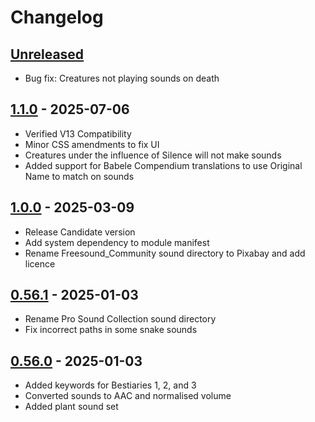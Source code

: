 # Changelog

## [Unreleased]
 
 - Bug fix: Creatures not playing sounds on death 

## [1.1.0] - 2025-07-06

- Verified V13 Compatibility
- Minor CSS amendments to fix UI
- Creatures under the influence of Silence will not make sounds
- Added support for Babele Compendium translations to use Original Name to match on sounds

## [1.0.0] - 2025-03-09

- Release Candidate version
- Add system dependency to module manifest
- Rename Freesound\_Community sound directory to Pixabay and add licence

## [0.56.1] - 2025-01-03

- Rename Pro Sound Collection sound directory
- Fix incorrect paths in some snake sounds

## [0.56.0] - 2025-01-03

- Added keywords for Bestiaries 1, 2, and 3
- Converted sounds to AAC and normalised volume
- Added plant sound set

[Unreleased]: https://github.com/olilan1/pf2e-creature-sounds/compare/v1.1.0...HEAD

[1.1.0]: https://github.com/olilan1/pf2e-creature-sounds/compare/v1.0.0...v1.1.0

[1.0.0]: https://github.com/olilan1/pf2e-creature-sounds/compare/v0.56.1...v1.0.0

[0.56.1]: https://github.com/olilan1/pf2e-creature-sounds/compare/v0.56.0...v0.56.1

[0.56.0]: https://github.com/olilan1/pf2e-creature-sounds/releases/tag/v0.56.0
